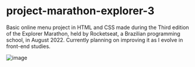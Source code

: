 # project-marathon-explorer-3
Basic online menu project in HTML and CSS made during the Third edition of the Explorer Marathon, held by Rocketseat, a Brazilian programming school, in August 2022. Currently planning on improving it as I evolve in front-end studies.

![image](https://user-images.githubusercontent.com/105138577/185838826-4e5e5cf4-cb72-4176-a2e2-f9d2149d3ab3.png)
